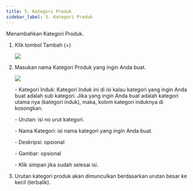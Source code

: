 ```yaml
---
title: 5. Kategori Produk
sidebar_label: 5. Kategori Produk
---
```

M﻿enambahkan Kategori Produk. 

1. K﻿lik tombol Tambah (+)

   ![](/img/5.-button-tambah.png)
2. M﻿asukan nama Kategori Produk yang ingin Anda buat. 

   ![](/img/5.-tambah-kategori-produk.png)

   \-﻿ Kategori Induk: Kategori Induk ini di isi kalau kategori yang ingin Anda buat adalah sub kategori. Jika yang ingin Anda buat adalah kategori utama nya (kategori induk), maka, kolom kategori induknya di kosongkan.

   \-﻿ Urutan: isi no urut kategori.

   \-﻿ Nama Kategori: isi nama kategori yang ingin Anda buat.

   \-﻿ Deskripsi: opsional

   \-﻿ Gambar: opsional

   \-﻿ Klik simpan jika sudah selesai isi.
3. U﻿rutan kategori produk akan dimunculkan berdasarkan urutan besar ke kecil (terbalik).